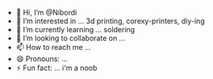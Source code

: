 - 👋 Hi, I’m @Nibordi
- 👀 I’m interested in ... 3d printing, corexy-printers, diy-ing
- 🌱 I’m currently learning ... soldering 
- 💞️ I’m looking to collaborate on ...
- 📫 How to reach me ...
- 😄 Pronouns: ...
- ⚡ Fun fact: ... i'm a noob

<!---
Nibordi/Nibordi is a ✨ special ✨ repository because its `README.md` (this file) appears on your GitHub profile.
You can click the Preview link to take a look at your changes.
--->
